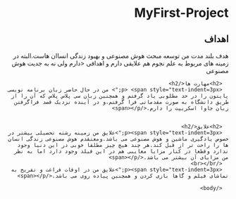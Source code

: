 # MyFirst-Project
<html dir="rtl">
    <head>
        <meta charset="UTF-8"/>
        <title> Computer WorkShop </title>
    </head>
    <body>
      <h2>اهداف</h2>
      <p><span style="text-indent=3px;">هدف بلند مدت من توسعه مبحث هوش مصنوعی و بهبود زندگی انساان هاست.البته در زمینه های مربوط به علم نجوم هم علایقی دارم و اهدافی <دارم ولی نه به جدیت هوش مصنوعی</span></p>
      
      
      <h2>مهارت ها</h2>
      <p> <span style="text-indent=3px;"> من در حال حاضر زبان برنامه نویسی پایتون را در حد مطلوبی یاد گرفتم و همچنین زبان سی پلاس پلاس که آن را از طریق دانشگاه به صورت مقدماتی فرا گرفتم.و در آینده نزدیک قصد فراگرفتن زبان جاوا اسکریپت را دارم.</span></p>
      
      
      <h2>علایق</h2>
      <p><span style="text-indent=3px;">علایق من زمینه رشته تحصیلی بیشتر در خصوص یادگیری ماشین و هوش مصنوعی می باشد.ومعتقدم هوش مصنوعی زندگی انسان ها را راحت تر از قبل کند.هر چند هیچ چیز مطلقا خوبی در این دنیا وجود ندارد وقطعا در کنار مزایا معایبی هم در این فیلد وجود دارد اما به نظر من مزایای آن بیشتر می باشد.</span></p>
      </br></br>
      <p><span style="text-indent=3px;">علایق من در اوقات فراغت و تفریح به تماشای فیلم و گاها بازی کردن و همچنین پیاده روی می باشد.</span></p>
      
      </body>
  </html>    
